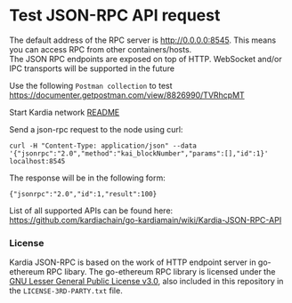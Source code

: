 # Test JSON-RPC API request
The default address of the RPC server is http://0.0.0.0:8545. This means you can access RPC from other containers/hosts.  
The JSON RPC endpoints are exposed on top of HTTP. WebSocket and/or IPC transports will be supported in the future

Use the following `Postman collection` to test
https://documenter.getpostman.com/view/8826990/TVRhcpMT

Start Kardia network [README](https://github.com/kardiachain/go-kardiamain/tree/master/README.md)
 
Send a json-rpc request to the node using curl:
```
curl -H "Content-Type: application/json" --data '{"jsonrpc":"2.0","method":"kai_blockNumber","params":[],"id":1}' localhost:8545
```
The response will be in the following form:
```
{"jsonrpc":"2.0","id":1,"result":100}
```

List of all supported APIs can be found here: https://github.com/kardiachain/go-kardiamain/wiki/Kardia-JSON-RPC-API

### License
Kardia JSON-RPC is based on the work of HTTP endpoint server in go-ethereum RPC libary.
The go-ethereum RPC library is licensed under the
[GNU Lesser General Public License v3.0](https://www.gnu.org/licenses/lgpl-3.0.en.html), also
included in this repository in the `LICENSE-3RD-PARTY.txt` file.
